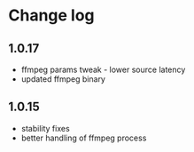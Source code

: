 # Change log

## 1.0.17

- ffmpeg params tweak - lower source latency
- updated ffmpeg binary

## 1.0.15

- stability fixes
- better handling of ffmpeg process
